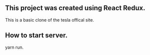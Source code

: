 ## This project was created using React Redux.
This is a basic clone of the tesla offical site.


## How to start server.
yarn run.


